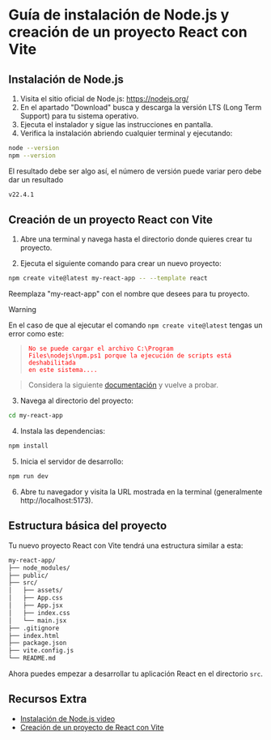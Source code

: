 # Guía de instalación de Node.js y creación de un proyecto React con Vite

## Instalación de Node.js

1. Visita el sitio oficial de Node.js: https://nodejs.org/
2. En el apartado "Download" busca y descarga la versión LTS (Long Term Support) para tu sistema operativo.
3. Ejecuta el instalador y sigue las instrucciones en pantalla.
4. Verifica la instalación abriendo cualquier terminal y ejecutando:

```bash
node --version
npm --version
```

El resultado debe ser algo así, el número de versión puede variar pero debe dar un resultado

```bash
v22.4.1
```

## Creación de un proyecto React con Vite

1. Abre una terminal y navega hasta el directorio donde quieres crear tu proyecto.

2. Ejecuta el siguiente comando para crear un nuevo proyecto:

```bash
npm create vite@latest my-react-app -- --template react
```

Reemplaza "my-react-app" con el nombre que desees para tu proyecto.

> [!WARNING]  
> En el caso de que al ejecutar el comando `npm create vite@latest` tengas un error como este:

> <code style="color: red;">No se puede cargar el archivo C:\Program Files\nodejs\npm.ps1 porque la ejecución de scripts está deshabilitada en este sistema....</code>

> Considera la siguiente [documentación](https://www.cdmon.com/es/blog/la-ejecucion-de-scripts-esta-deshabilitada-en-este-sistema-te-contamos-como-actuar) y vuelve a probar.

3. Navega al directorio del proyecto:

```bash
cd my-react-app
```

4. Instala las dependencias:

```bash
npm install
```

5. Inicia el servidor de desarrollo:

```bash
npm run dev
```


6. Abre tu navegador y visita la URL mostrada en la terminal (generalmente http://localhost:5173).

## Estructura básica del proyecto

Tu nuevo proyecto React con Vite tendrá una estructura similar a esta:


```bash
my-react-app/
├── node_modules/
├── public/
├── src/
│   ├── assets/
│   ├── App.css
│   ├── App.jsx
│   ├── index.css
│   └── main.jsx
├── .gitignore
├── index.html
├── package.json
├── vite.config.js
└── README.md
```

Ahora puedes empezar a desarrollar tu aplicación React en el directorio `src`.

## Recursos Extra

- [Instalación de Node.js video](https://www.youtube.com/watch?v=29mihvA_zEA)
- [Creación de un proyecto de React con Vite](https://www.youtube.com/watch?v=xqSkjzrnBWY)